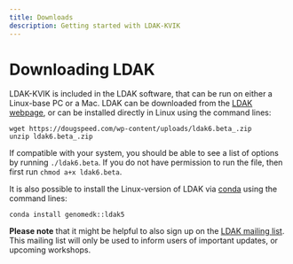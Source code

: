 ```yaml
---
title: Downloads
description: Getting started with LDAK-KVIK
---
```


# Downloading LDAK

LDAK-KVIK is included in the LDAK software, that can be run on either a Linux-base PC or a Mac. LDAK can be downloaded from the [LDAK webpage](http://dougspeed.com/downloads2/), or can be installed directly in Linux using the command lines:

```
wget https://dougspeed.com/wp-content/uploads/ldak6.beta_.zip
unzip ldak6.beta_.zip
```

If compatible with your system, you should be able to see a list of options by running `./ldak6.beta`. If you do not have permission to run the file, then first run `chmod a+x ldak6.beta`.

It is also possible to install the Linux-version of LDAK via [conda](http://anaconda.org/genomedk/ldak5) using the command lines:
```
conda install genomedk::ldak5
```

**Please note** that it might be helpful to also sign up on the [LDAK mailing list](https://dougspeed.com/downloads). This mailing list will only be used to inform users of important updates, or upcoming workshops.
